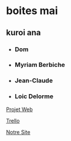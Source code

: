 # boites mai
## kuroi ana

- ### Dom
- ### Myriam Berbiche
- ### Jean-Claude
- ### Loic Delorme


 [Projet Web](https://smnarnold.com/projets/obnl)

[Trello](https://trello.com/b/xw3t9y1f/mai-kuroi-hana)

[Notre Site](http://maiboites.42web.io)
